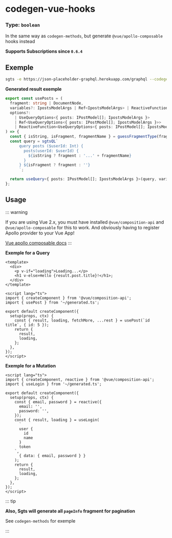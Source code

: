 # codegen-vue-hooks

### Type: `boolean`

In the same way as `codegen-methods`, but generate `@vue/apollo-composable` hooks instead

**Supports Subscriptions since `0.6.4`**

## Exemple

```bash
sgts -e https://json-placeholder-graphql.herokuapp.com/graphql --codegen-react-hooks
```

**Generated result exemple**

```ts
export const usePosts = (
  fragment: string | DocumentNode,
  variables?: IpostsModelArgs | Ref<IpostsModelArgs> | ReactiveFunction<IpostsModelArgs>,
  options?:
    | UseQueryOptions<{ posts: IPostModel[]; IpostsModelArgs }>
    | Ref<UseQueryOptions<{ posts: IPostModel[]; IpostsModelArgs }>>
    | ReactiveFunction<UseQueryOptions<{ posts: IPostModel[]; IpostsModelArgs }>>
) => {
  const { isString, isFragment, fragmentName } = guessFragmentType(fragment);
  const query = sgtsQL`
      query posts ($userId: Int) {
        posts(userId: $userId) {
          ${isString ? fragment : '...' + fragmentName}
        }
      } ${isFragment ? fragment : ''}
      `;

  return useQuery<{ posts: IPostModel[]; IpostsModelArgs }>(query, variables, options);
};
```

## Usage

::: warning

If you are using Vue 2.x, you must have installed `@vue/composition-api` and `@vue/apollo-composable` for this to work.
And obviously having to register Apollo provider to your Vue App!

[Vue apollo composable docs](https://v4.apollo.vuejs.org/guide-composable/query.html#options)
:::

**Exemple for a Query**

```vue
<template>
  <div>
    <p v-if="loading">Loading...</p>
    <h1 v-else>Hello {result.post.title}!</h1>;
  </div>
</template>

<script lang="ts">
import { createComponent } from '@vue/composition-api';
import { usePost } from '~/generated.ts';

export default createComponent({
  setup(props, ctx) {
    const { result, loading, fetchMore, ...rest } = usePost(`id title`, { id: 5 });
    return {
      result,
      loading,
    };
  },
});
</script>
```

**Exemple for a Mutation**

```vue
<script lang="ts">
import { createComponent, reactive } from '@vue/composition-api';
import { useLogin } from '~/generated.ts';

export default createComponent({
  setup(props, ctx) {
    const { email, password } = reactive({
      email: '',
      password: '',
    });
    const { result, loading } = useLogin(
      `
      user {
        id
        name
      }
      token
    `,
      { data: { email, password } }
    );
    return {
      result,
      loading,
    };
  },
});
</script>
```

::: tip

**Also, Sgts will generate all `pageInfo` fragment for pagination**

See `codegen-methods` for exemple

:::

